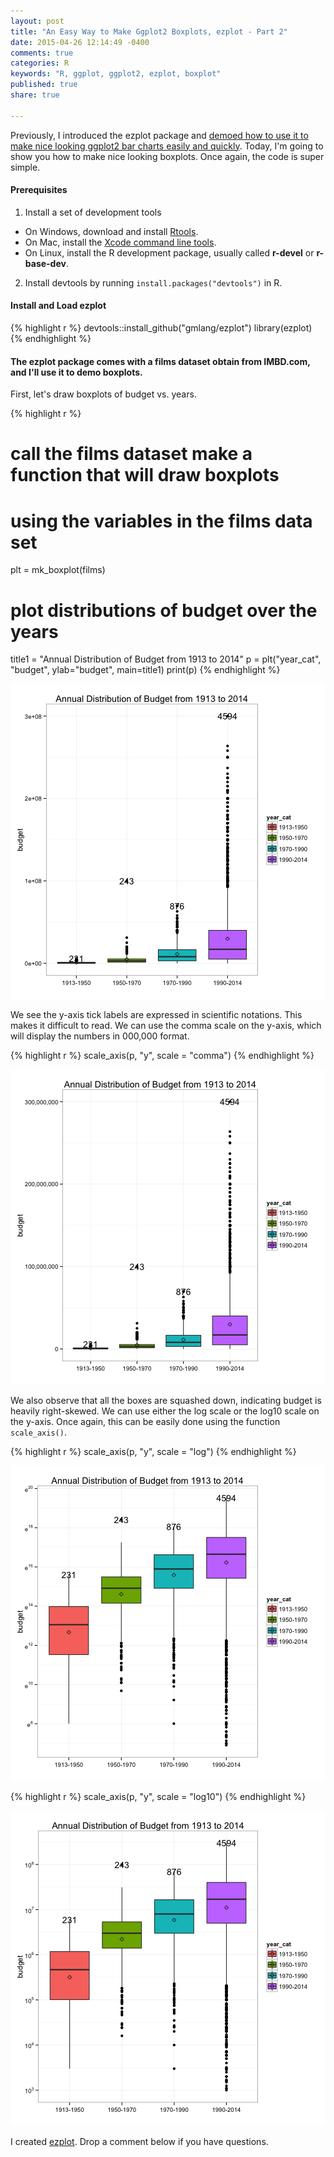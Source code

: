 ```yaml
---
layout: post
title: "An Easy Way to Make Ggplot2 Boxplots, ezplot - Part 2"
date: 2015-04-26 12:14:49 -0400
comments: true
categories: R
keywords: "R, ggplot, ggplot2, ezplot, boxplot"
published: true
share: true

---
```


Previously, I introduced the ezplot package and [demoed how to use it to make nice looking ggplot2 bar charts easily and quickly](http://masterr.org/r/an-easy-way-to-make-ggplot2-plots-ezplot-part1/).   Today, I'm going to show you how to make nice looking boxplots. Once again, the code is super simple.

#### Prerequisites
1. Install a set of development tools
* On Windows, download and install [Rtools](http://cran.r-project.org/bin/windows/Rtools/). 
* On Mac, install the [Xcode command line tools](https://developer.apple.com/downloads). 
* On Linux, install the R development package, usually called **r-devel** or **r-base-dev**.
2. Install devtools by running `install.packages("devtools")` in R.

#### Install and Load ezplot

{% highlight r %}
devtools::install_github("gmlang/ezplot")
library(ezplot)
{% endhighlight %}

#### The ezplot package comes with a films dataset obtain from IMBD.com, and I'll use it to demo boxplots. 

First, let's draw boxplots of budget vs. years. 

{% highlight r %}
# call the films dataset make a function that will draw boxplots 
# using the variables in the films data set
plt = mk_boxplot(films)

# plot distributions of budget over the years
title1 = "Annual Distribution of Budget from 1913 to 2014"
p = plt("year_cat", "budget", ylab="budget", main=title1)
print(p)
{% endhighlight %}

![center](/../figs/2015-04-26-an-easy-way-to-make-ggplot2-boxplots-ezplot-part2/unnamed-chunk-2-1.png) 

We see the y-axis tick labels are expressed in scientific notations. This makes it difficult to read. We can use the comma scale on the y-axis, which will display the numbers in 000,000 format.

{% highlight r %}
scale_axis(p, "y", scale = "comma")
{% endhighlight %}

![center](/../figs/2015-04-26-an-easy-way-to-make-ggplot2-boxplots-ezplot-part2/unnamed-chunk-3-1.png) 

We also observe that all the boxes are squashed down, indicating budget is heavily right-skewed. We can use either the log scale or the log10 scale on the y-axis. Once again, this can be easily done using the function `scale_axis()`.

{% highlight r %}
scale_axis(p, "y", scale = "log")
{% endhighlight %}

![center](/../figs/2015-04-26-an-easy-way-to-make-ggplot2-boxplots-ezplot-part2/unnamed-chunk-4-1.png) 

{% highlight r %}
scale_axis(p, "y", scale = "log10")
{% endhighlight %}

![center](/../figs/2015-04-26-an-easy-way-to-make-ggplot2-boxplots-ezplot-part2/unnamed-chunk-4-2.png) 

I created [ezplot](https://github.com/gmlang/ezplot). Drop a comment below if you have questions.

